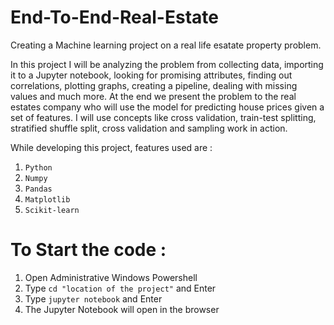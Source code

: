 # End-To-End-Real-Estate

Creating a Machine learning project on a real life esatate property problem.

In this project I will be analyzing the problem from collecting data, importing it to a Jupyter notebook, looking for promising attributes, finding out correlations, plotting graphs, creating a pipeline, dealing with missing values and much more. At the end we present the problem to the real estates company who will use the model for predicting house prices given a set of features. I will use concepts like cross validation, train-test splitting, stratified shuffle split, cross validation and sampling work in action.

While developing this project, features used are :
1) `Python`
2) `Numpy`
3) `Pandas`
4) `Matplotlib`
5) `Scikit-learn`

# To Start the code :
1) Open Administrative Windows Powershell
2) Type `cd "location of the project"` and Enter
3) Type `jupyter notebook` and Enter
4) The Jupyter Notebook will open in the browser
